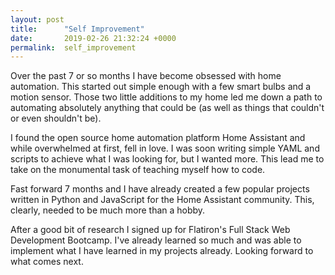 ```yaml
---
layout: post
title:      "Self Improvement"
date:       2019-02-26 21:32:24 +0000
permalink:  self_improvement
---
```



Over the past 7 or so months I have become obsessed with home automation. This started out simple enough with a few smart bulbs and a motion sensor. Those two little additions to my home led me down a path to automating absolutely anything that could be (as well as things that couldn't or even shouldn't be).

I found the open source home automation platform Home Assistant and while overwhelmed at first, fell in love. I was soon writing simple YAML and scripts to achieve what I was looking for, but I wanted more. This lead me to take on the monumental task of teaching myself how to code.

Fast forward 7 months and I have already created a few popular projects written in Python and JavaScript for the Home Assistant community. This, clearly, needed to be much more than a hobby.

After a good bit of research I signed up for Flatiron's Full Stack Web Development Bootcamp. I've already learned so much and was able to implement what I have learned in my projects already. Looking forward to what comes next.
